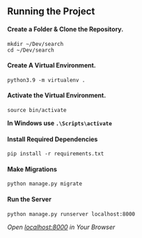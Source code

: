 ## Running the Project

#### Create a Folder & Clone the Repository.
```
mkdir ~/Dev/search
cd ~/Dev/search
```

#### Create A Virtual Environment.
```
python3.9 -m virtualenv .
```

#### Activate the Virtual Environment.
```
source bin/activate
```

**In Windows use `.\Scripts\activate`**

#### Install Required Dependencies 
```
pip install -r requirements.txt
```

#### Make Migrations
```
python manage.py migrate
```

#### Run the Server
```
python manage.py runserver localhost:8000
```

_Open [localhost:8000](http://localhost:8000) in Your Browser_
